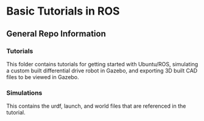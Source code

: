 # Basic Tutorials in ROS
## General Repo Information
### Tutorials
This folder contains tutorials for getting started with Ubuntu/ROS, simulating a custom built differential drive robot in Gazebo, and exporting 3D built CAD files to be viewed in Gazebo.
### Simulations
This contains the urdf, launch, and world files that are referenced in the tutorial.


